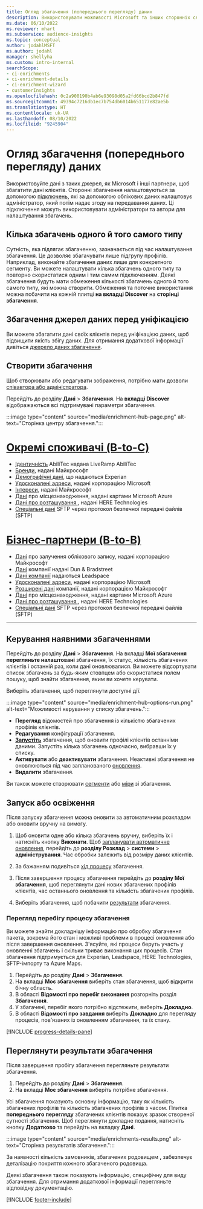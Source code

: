 ```yaml
---
title: Огляд збагачення (попереднього перегляду) даних
description: Використовувати можливості Microsoft та інших сторонніх служб для збагачення даних клієнтів.
ms.date: 06/10/2022
ms.reviewer: mhart
ms.subservice: audience-insights
ms.topic: conceptual
author: jodahlMSFT
ms.author: jodahl
manager: shellyha
ms.custom: intro-internal
searchScope:
- ci-enrichments
- ci-enrichment-details
- ci-enrichment-wizard
- customerInsights
ms.openlocfilehash: 0c2a900190b4ab6e93098d05a2fd66bcd2b847fd
ms.sourcegitcommit: 49394c7216db1ec7b754db6014b651177e82ae5b
ms.translationtype: HT
ms.contentlocale: uk-UA
ms.lasthandoff: 08/10/2022
ms.locfileid: "9245904"
---
```

# <a name="data-enrichment-preview-overview"></a>Огляд збагачення (попереднього перегляду) даних

Використовуйте дані з таких джерел, як Microsoft і інші партнери, щоб збагатити дані клієнтів. Сторонні збагачення налаштовуються за допомогою [підключень](connections.md), які за допомогою облікових даних налаштовує адміністратор, який потім надає згоду на передавання даних. Ці підключення можуть використовувати адміністратори та автори для налаштування збагачень.  

## <a name="multiple-enrichments-of-the-same-type"></a>Кілька збагачень одного й того самого типу

Сутність, яка підлягає збагаченню, зазначається під час налаштування збагачення. Це дозволяє збагачувати лише підгрупу профілів. Наприклад, виконайте збагачення даних лише для конкретного сегменту. Ви можете налаштувати кілька збагачень одного типу та повторно скористатися одним і тим самим підключенням. Деякі збагачення будуть мати обмеження кількості збагачень одного й того самого типу, які можна створити. Обмеження та поточне використання можна побачити на кожній плитці **на вкладці Discover** на **сторінці збагачення**.

## <a name="enrich-data-sources-before-unification"></a>Збагачення джерел даних перед уніфікацією

Ви можете збагатити дані своїх клієнтів перед уніфікацією даних, щоб підвищити якість збігу даних. Для отримання додаткової інформації дивіться [джерело даних збагачення](data-sources-enrichment.md).

## <a name="create-an-enrichment"></a>Створити збагачення

Щоб створювати або редагувати зображення, потрібно мати дозволи [співавтора або адміністратора](permissions.md).

Перейдіть до розділу **Дані** > **Збагачення**. На **вкладці Discover** відображаються всі підтримувані параметри збагачення.

:::image type="content" source="media/enrichment-hub-page.png" alt-text="Сторінка центру збагачення.":::

# <a name="individual-consumers-b-to-c"></a>[Окремі споживачі (B-to-C)](#tab/b2c)

- [Ідентичність](enrichment-liveramp.md) AbiliTec надана LiveRamp AbiliTec
- [Бренди](enrichment-microsoft.md), надані Майкрософт
- [Демографічні дані](enrichment-experian.md), що надаються Experian
- [Удосконалені адреси](enrichment-enhanced-addresses.md), надані корпорацією Microsoft
- [Інтереси](enrichment-microsoft.md), надані Майкрософт
- [Дані](enrichment-azure-maps.md) про місцезнаходження, надані картами Microsoft Azure
- [Дані про розташування ](enrichment-here.md), надані HERE Technologies
- [Спеціальні дані](enrichment-SFTP-custom-import.md) SFTP через протокол безпечної передачі файлів (SFTP)

# <a name="business-accounts-b-to-b"></a>[Бізнес-партнери (B-to-B)](#tab/b2b)

- [Дані](enrichment-office.md) про залучення облікового запису, надані корпорацією Майкрософт
- [Дані](enrichment-dnb.md) компанії надані Dun & Bradstreet
- [Дані компанії](enrichment-leadspace.md) надаються Leadspace
- [Удосконалені адреси](enrichment-enhanced-addresses.md), надані корпорацією Microsoft
- [Розширені дані](enrichment-enhanced-company-data.md) компанії, надані корпорацією Майкрософт
- [Дані](enrichment-azure-maps.md) про місцезнаходження, надані картами Microsoft Azure
- [Дані про розташування ](enrichment-here.md), надані HERE Technologies
- [Спеціальні дані](enrichment-SFTP-custom-import.md) SFTP через протокол безпечної передачі файлів (SFTP)

---

## <a name="manage-existing-enrichments"></a>Керування наявними збагаченнями

Перейдіть до розділу **Дані** > **Збагачення**. На вкладці **Мої збагачення перегляньте налаштовані** збагачення, їх статус, кількість збагачених клієнтів і останній раз, коли дані оновлювалися. Ви можете відсортувати список збагачень за будь-яким стовпцем або скористатися полем пошуку, щоб знайти збагачення, яким ви хочете керувати.

Виберіть збагачення, щоб переглянути доступні дії.

:::image type="content" source="media/enrichment-hub-options-run.png" alt-text="Можливості керування у списку збагачень.":::

- **Перегляд** відомостей про збагачення із кількістю збагачених профілів клієнтів.
- **Редагування** конфігурації збагачення.
- [**Запустіть**](#run-or-refresh-enrichments) збагачення, щоб оновити профілі клієнтів останніми даними. Запустіть кілька збагачень одночасно, вибравши їх у списку.
- **Активувати** або **деактивувати** збагачення. Неактивні збагачення не оновлюються під час запланованого [оновлення](schedule-refresh.md).
- **Видалити** збагачення.

Ви також можете створювати [сегменти](segments.md) або [міри](measures.md) зі збагачення.

## <a name="run-or-refresh-enrichments"></a>Запуск або освіження

Після запуску збагачення можна оновити за автоматичним розкладом або оновити вручну на вимогу.

1. Щоб оновити одне або кілька збагачень вручну, виберіть їх і натисніть кнопку **Виконати**. Щоб [запланувати автоматичне оновлення](schedule-refresh.md), перейдіть до **розділу Розклад** > **системи** > **адміністрування**. Час обробки залежить від розміру даних клієнтів.

1. За бажанням подивіться [хід процесу](#see-the-progress-of-the-enrichment-process) збагачення.

1. Після завершення процесу збагачення перейдіть до **розділу Мої збагачення**, щоб переглянути дані нових збагачених профілів клієнтів, час останнього оновлення та кількість збагачених профілів.

1. Виберіть збагачення, щоб побачити [результати](#view-enrichment-results) збагачення.

### <a name="see-the-progress-of-the-enrichment-process"></a>Перегляд перебігу процесу збагачення

Ви можете знайти докладнішу інформацію про обробку збагачення пакета, зокрема його стан і можливі проблеми в процесі оновлення або після завершення оновлення. З'ясуйте, які процеси беруть участь у оновленні збагачень і скільки триває виконання цих процесів. Стан збагачення підтримується для Experian, Leadspace, HERE Technologies, SFTP-імпорту та Azure Maps.

1. Перейдіть до розділу **Дані** > **Збагачення**.
1. На вкладці **Моє збагачення** виберіть стан збагачення, щоб відкрити бічну область.
1. В області **Відомості про перебіг виконання** розгорніть розділ **Збагачення**.
1. У збагачені, перебіг якого потрібно відстежити, виберіть **Докладно**.
1. В області **Відомості про завдання** виберіть **Докладно** для перегляду процесів, пов'язаних із оновленням збагачення, та їх стану.

[!INCLUDE [progress-details-pane](includes/progress-details-pane.md)]

## <a name="view-enrichment-results"></a>Переглянути результати збагачення

Після завершення пробігу збагачення перегляньте результати збагачення.

1. Перейдіть до розділу **Дані** > **Збагачення**.
1. На вкладці **Моє збагачення** виберіть потрібне збагачення.

Усі збагачення показують основну інформацію, таку як кількість збагачених профілів та кількість збагачених профілів з часом. Плитка **попереднього перегляду** збагачених клієнтів показує зразок створеної сутності збагачення. Щоб переглянути докладне подання, натисніть кнопку **Додатково** та перейдіть на вкладку **Дані**.

:::image type="content" source="media/enrichments-results.png" alt-text="Сторінка результатів збагачення.":::

За наявності кількість замовників, збагачених родовищем **,** забезпечує деталізацію покриття кожного збагаченого родовища.

Деякі збагачення також показують інформацію, специфічну для виду збагачення. Для отримання додаткової інформації перегляньте відповідну документацію.

[!INCLUDE [footer-include](includes/footer-banner.md)]
